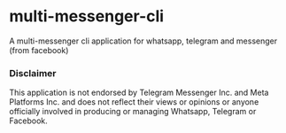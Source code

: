 # multi-messenger-cli
A multi-messenger cli application for whatsapp, telegram and messenger (from facebook)


### Disclaimer

This application is not endorsed by Telegram Messenger Inc. and Meta Platforms Inc. and does not reflect their views or opinions or anyone officially involved in producing or managing Whatsapp, Telegram or Facebook. 
